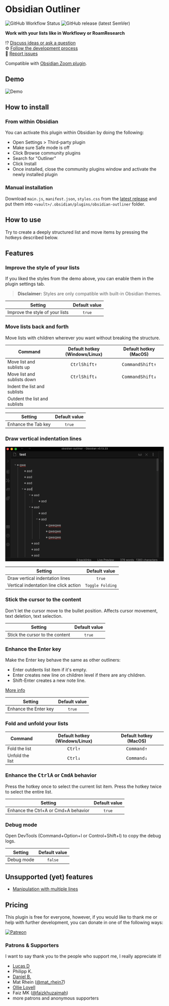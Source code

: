 # Obsidian Outliner

![GitHub Workflow Status](https://img.shields.io/github/workflow/status/vslinko/obsidian-outliner/Release?logo=github&style=for-the-badge)
![GitHub release (latest SemVer)](https://img.shields.io/github/v/release/vslinko/obsidian-outliner?style=for-the-badge&sort=semver)

**Work with your lists like in Workflowy or RoamResearch**

⁉️ [Discuss ideas or ask a question](https://github.com/vslinko/obsidian-outliner/discussions)<br>
⚙️ [Follow the development process](https://github.com/users/vslinko/projects/3/views/1)<br>
🐛 [Report issues](https://github.com/vslinko/obsidian-outliner/issues)

Compatible with [Obsidian Zoom plugin](https://github.com/vslinko/obsidian-zoom).

## Demo

![Demo](https://raw.githubusercontent.com/vslinko/obsidian-outliner/main/demo.gif)

## How to install

### From within Obsidian

You can activate this plugin within Obsidian by doing the following:

- Open Settings > Third-party plugin
- Make sure Safe mode is off
- Click Browse community plugins
- Search for "Outliner"
- Click Install
- Once installed, close the community plugins window and activate the newly installed plugin

### Manual installation

Download `main.js`, `manifest.json`, `styles.css` from the [latest release](https://github.com/vslinko/obsidian-outliner/releases/latest) and put them into `<vault>/.obsidian/plugins/obsidian-outliner` folder.

## How to use

Try to create a deeply structured list and move items by pressing the hotkeys described below.

## Features

### Improve the style of your lists

If you liked the styles from the demo above, you can enable them in the plugin settings tab.

> **Disclaimer:** Styles are only compatible with built-in Obsidian themes.

| Setting                         | Default value |
| ------------------------------- | :-----------: |
| Improve the style of your lists |    `true`     |

### Move lists back and forth

Move lists with children wherever you want without breaking the structure.

| Command                       |       Default hotkey (Windows/Linux)        |             Default hotkey (MacOS)             |
| ----------------------------- | :-----------------------------------------: | :--------------------------------------------: |
| Move list and sublists up     | <kbd>Ctrl</kbd><kbd>Shift</kbd><kbd>↑</kbd> | <kbd>Command</kbd><kbd>Shift</kbd><kbd>↑</kbd> |
| Move list and sublists down   | <kbd>Ctrl</kbd><kbd>Shift</kbd><kbd>↓</kbd> | <kbd>Command</kbd><kbd>Shift</kbd><kbd>↓</kbd> |
| Indent the list and sublists  |                                             |                                                |
| Outdent the list and sublists |                                             |                                                |

| Setting             | Default value |
| ------------------- | :-----------: |
| Enhance the Tab key |    `true`     |

### Draw vertical indentation lines

![Demo of vertical indentation lines](https://raw.githubusercontent.com/vslinko/obsidian-outliner/main/demo2.gif)

| Setting                                |  Default value   |
| -------------------------------------- | :--------------: |
| Draw vertical indentation lines        |     `true`       |
| Vertical indentation line click action | `Toggle Folding` |

### Stick the cursor to the content

Don't let the cursor move to the bullet position. Affects cursor movement, text deletion, text selection.

| Setting                         | Default value |
| ------------------------------- | :-----------: |
| Stick the cursor to the content |    `true`     |

### Enhance the Enter key

Make the Enter key behave the same as other outliners:

- Enter outdents list item if it's empty.
- Enter creates new line on children level if there are any children.
- Shift-Enter creates a new note line.

[More info](https://github.com/vslinko/obsidian-outliner/discussions/98#discussioncomment-649514)

| Setting               | Default value |
| --------------------- | :-----------: |
| Enhance the Enter key |    `true`     |

### Fold and unfold your lists

| Command         | Default hotkey (Windows/Linux) |     Default hotkey (MacOS)     |
| --------------- | :----------------------------: | :----------------------------: |
| Fold the list   |  <kbd>Ctrl</kbd><kbd>↑</kbd>   | <kbd>Command</kbd><kbd>↑</kbd> |
| Unfold the list |  <kbd>Ctrl</kbd><kbd>↓</kbd>   | <kbd>Command</kbd><kbd>↓</kbd> |

### Enhance the <kbd>Ctrl</kbd><kbd>A</kbd> or <kbd>Cmd</kbd><kbd>A</kbd> behavior

Press the hotkey once to select the current list item. Press the hotkey twice to select the entire list.

| Setting                              | Default value |
| ------------------------------------ | :-----------: |
| Enhance the Ctrl+A or Cmd+A behavior |    `true`     |

### Debug mode

Open DevTools (Command+Option+I or Control+Shift+I) to copy the debug logs.

| Setting    | Default value |
| ---------- | :-----------: |
| Debug mode |    `false`    |

## Unsupported (yet) features

- [Manipulation with multiple lines](https://github.com/vslinko/obsidian-outliner/issues/3)

## Pricing

This plugin is free for everyone, however, if you would like to thank me
or help with further development, you can donate in one of the following ways:

[![Patreon](https://img.shields.io/badge/patreon-vslinko-orange?logo=patreon&style=social)](https://patreon.com/vslinko)

### Patrons & Supporters

I want to say thank you to the people who support me, I really appreciate it!

- [Lucas D](https://twitter.com/lucasdreier)
- Philipp K.
- [Daniel B.](https://github.com/danieltomasz)
- Mat Rhein ([@mat_rhein7](http://twitter.com/mat_rhein7))
- [Ollie Lovell](https://www.ollielovell.com/)
- Faiz MK ([@faizkhuzaimah](https://twitter.com/faizkhuzaimah))
- more patrons and anonymous supporters
